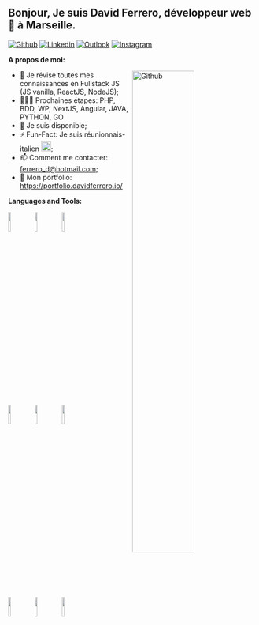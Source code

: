## Bonjour, Je suis David Ferrero, développeur web 🚀 à Marseille.

[![Github](https://img.shields.io/badge/-Github-000?style=flat&logo=Github&logoColor=white)](https://github.com/David-Ferrero1)
[![Linkedin](https://img.shields.io/badge/-LinkedIn-blue?style=flat&logo=Linkedin&logoColor=white)](https://www.linkedin.com/in/david-ferrero-7ab904ab/)
[![Outlook](https://img.shields.io/badge/-Outlook-0078D4?style=flat&logo=Microsoft-Outlook&logoColor=white)](mailto:ferrero_d@hotmail.com)
[![Instagram](https://img.shields.io/badge/-Instagram-c13584?style=flat&labelColor=c13584&logo=instagram&logoColor=white)](https://www.instagram.com/david974f/)
&nbsp;

**A propos de moi:**

<img width="50%" align="right" alt="Github" src="https://firebasestorage.googleapis.com/v0/b/arishn-portfolio.appspot.com/o/developer.webp?alt=media&token=4b928f0c-9506-4f01-a98f-321f457a7969" />

- 🌱 Je révise toutes mes connaissances en Fullstack JS (JS vanilla, ReactJS, NodeJS);
- 👨🏽‍💻 Prochaines étapes: PHP, BDD, WP, NextJS, Angular, JAVA, PYTHON, GO
- 💬 Je suis disponible;
- ⚡️ Fun-Fact: Je suis réunionnais-italien <img src="https://images.emojiterra.com/google/noto-emoji/unicode-15.1/color/1024px/1f1f7-1f1ea.png" alt="La Réunion" title="La Réunion" width="20" height="20">;
- 📫 Comment me contacter: ferrero_d@hotmail.com;
- 🚀 Mon portfolio: https://portfolio.davidferrero.io/
  &nbsp;
  <br/>

**Languages and Tools:**

<p> 
  
 <code><img width="10%" src="https://www.vectorlogo.zone/logos/reactjs/reactjs-ar21.svg"></code>
  <code><img width="10%" src="https://www.vectorlogo.zone/logos/javascript/javascript-ar21.svg"></code>
   <code><img width="10%" src="https://www.vectorlogo.zone/logos/w3_html5/w3_html5-ar21.svg"></code>
   <br />
  <code><img width="10%" src="https://www.vectorlogo.zone/logos/w3_css/w3_css-ar21.svg"></code>
  <code><img width="10%" src="https://www.vectorlogo.zone/logos/adobe_illustrator/adobe_illustrator-ar21.svg"></code>
  <code><img width="10%" src="https://www.vectorlogo.zone/logos/mysql/mysql-ar21.svg"></code>
   <br />
  <code><img width="10%" src="https://www.vectorlogo.zone/logos/firebase/firebase-ar21.svg"></code>
  <code><img width="10%" src="https://www.vectorlogo.zone/logos/figma/figma-ar21.svg"></code>
  <code><img width="10%" src="https://www.vectorlogo.zone/logos/getbootstrap/getbootstrap-ar21.svg"></code>
  <br/>
  
</p>
